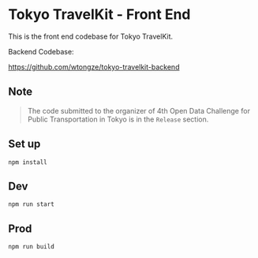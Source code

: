 # Tokyo TravelKit - Front End

This is the front end codebase for Tokyo TravelKit.

Backend Codebase:


<https://github.com/wtongze/tokyo-travelkit-backend>


## Note
> The code submitted to the organizer of 4th Open Data Challenge for Public Transportation in Tokyo is in the `Release` section.

## Set up
```
npm install
```

## Dev
```
npm run start
```

## Prod
```
npm run build
```
